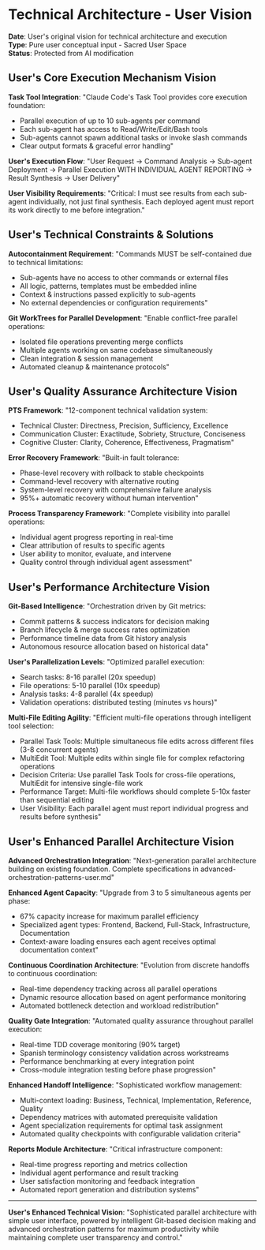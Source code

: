 # Technical Architecture - User Vision

**Date**: User's original vision for technical architecture and execution  
**Type**: Pure user conceptual input - Sacred User Space  
**Status**: Protected from AI modification

## User's Core Execution Mechanism Vision

**Task Tool Integration**: "Claude Code's Task Tool provides core execution foundation:
- Parallel execution of up to 10 sub-agents per command
- Each sub-agent has access to Read/Write/Edit/Bash tools  
- Sub-agents cannot spawn additional tasks or invoke slash commands
- Clear output formats & graceful error handling"

**User's Execution Flow**: "User Request → Command Analysis → Sub-agent Deployment → Parallel Execution WITH INDIVIDUAL AGENT REPORTING → Result Synthesis → User Delivery"

**User Visibility Requirements**: "Critical: I must see results from each sub-agent individually, not just final synthesis. Each deployed agent must report its work directly to me before integration."

## User's Technical Constraints & Solutions

**Autocontainment Requirement**: "Commands MUST be self-contained due to technical limitations:
- Sub-agents have no access to other commands or external files
- All logic, patterns, templates must be embedded inline
- Context & instructions passed explicitly to sub-agents
- No external dependencies or configuration requirements"

**Git WorkTrees for Parallel Development**: "Enable conflict-free parallel operations:
- Isolated file operations preventing merge conflicts
- Multiple agents working on same codebase simultaneously  
- Clean integration & session management
- Automated cleanup & maintenance protocols"

## User's Quality Assurance Architecture Vision

**PTS Framework**: "12-component technical validation system:
- Technical Cluster: Directness, Precision, Sufficiency, Excellence
- Communication Cluster: Exactitude, Sobriety, Structure, Conciseness
- Cognitive Cluster: Clarity, Coherence, Effectiveness, Pragmatism"

**Error Recovery Framework**: "Built-in fault tolerance:
- Phase-level recovery with rollback to stable checkpoints
- Command-level recovery with alternative routing
- System-level recovery with comprehensive failure analysis
- 95%+ automatic recovery without human intervention"

**Process Transparency Framework**: "Complete visibility into parallel operations:
- Individual agent progress reporting in real-time
- Clear attribution of results to specific agents
- User ability to monitor, evaluate, and intervene
- Quality control through individual agent assessment"

## User's Performance Architecture Vision

**Git-Based Intelligence**: "Orchestration driven by Git metrics:
- Commit patterns & success indicators for decision making
- Branch lifecycle & merge success rates optimization
- Performance timeline data from Git history analysis
- Autonomous resource allocation based on historical data"

**User's Parallelization Levels**: "Optimized parallel execution:
- Search tasks: 8-16 parallel (20x speedup)
- File operations: 5-10 parallel (10x speedup)  
- Analysis tasks: 4-8 parallel (4x speedup)
- Validation operations: distributed testing (minutes vs hours)"

**Multi-File Editing Agility**: "Efficient multi-file operations through intelligent tool selection:
- Parallel Task Tools: Multiple simultaneous file edits across different files (3-8 concurrent agents)
- MultiEdit Tool: Multiple edits within single file for complex refactoring operations
- Decision Criteria: Use parallel Task Tools for cross-file operations, MultiEdit for intensive single-file work
- Performance Target: Multi-file workflows should complete 5-10x faster than sequential editing
- User Visibility: Each parallel agent must report individual progress and results before synthesis"

## User's Enhanced Parallel Architecture Vision

**Advanced Orchestration Integration**: "Next-generation parallel architecture building on existing foundation. Complete specifications in advanced-orchestration-patterns-user.md"

**Enhanced Agent Capacity**: "Upgrade from 3 to 5 simultaneous agents per phase:
- 67% capacity increase for maximum parallel efficiency
- Specialized agent types: Frontend, Backend, Full-Stack, Infrastructure, Documentation
- Context-aware loading ensures each agent receives optimal documentation context"

**Continuous Coordination Architecture**: "Evolution from discrete handoffs to continuous coordination:
- Real-time dependency tracking across all parallel operations
- Dynamic resource allocation based on agent performance monitoring
- Automated bottleneck detection and workload redistribution"

**Quality Gate Integration**: "Automated quality assurance throughout parallel execution:
- Real-time TDD coverage monitoring (90% target)
- Spanish terminology consistency validation across workstreams
- Performance benchmarking at every integration point
- Cross-module integration testing before phase progression"

**Enhanced Handoff Intelligence**: "Sophisticated workflow management:
- Multi-context loading: Business, Technical, Implementation, Reference, Quality
- Dependency matrices with automated prerequisite validation
- Agent specialization requirements for optimal task assignment
- Automated quality checkpoints with configurable validation criteria"

**Reports Module Architecture**: "Critical infrastructure component:
- Real-time progress reporting and metrics collection
- Individual agent performance and result tracking
- User satisfaction monitoring and feedback integration
- Automated report generation and distribution systems"

---

**User's Enhanced Technical Vision**: "Sophisticated parallel architecture with simple user interface, powered by intelligent Git-based decision making and advanced orchestration patterns for maximum productivity while maintaining complete user transparency and control."